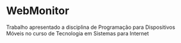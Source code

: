 # WebMonitor
Trabalho apresentado a disciplina de Programação para Dispositivos Móveis no curso de Tecnologia em Sistemas para Internet
